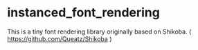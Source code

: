 instanced_font_rendering
========================

This is a tiny font rendering library originally based on Shikoba. ( https://github.com/Queatz/Shikoba )
